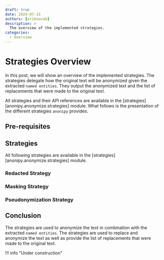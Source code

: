 ```yaml
---
draft: true
date: 2024-07-15
authors: [eriknovak]
description: >
  The overview of the implemented strategies.
categories:
  - Overview
---
```


# Strategies Overview

In this post, we will show an overview of the implemented  strategies. The strategies delegate how the original text will be anonymized given the extracted `named entities`. They output the anonymized text and the list of replacements that were made to the original text.

All strategies and their API references are available in the  [strategies][anonipy.anonymize.strategies] module. What follows is the presentation of the different strategies `anonipy` provides.

<!-- more -->




## Pre-requisites



## Strategies

All following strategies are available in the [strategies][anonipy.anonymize.strategies] module.


### Redacted Strategy



### Masking Strategy




### Pseudonymization Strategy




## Conclusion

The strategies are used to anonymize the text in combination with the extracted `named entities`. The strategies are used to replace and anonymize the text as well as provide the list of replacements that were made to the original text.


!!! info "Under construction"